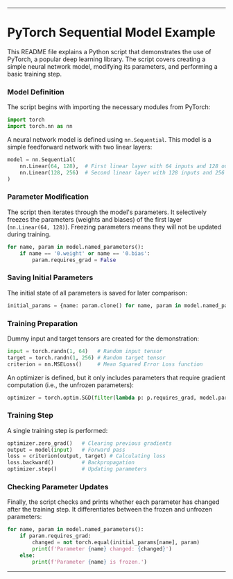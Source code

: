 ---

# PyTorch Sequential Model Example

This README file explains a Python script that demonstrates the use of PyTorch, a popular deep learning library. The script covers creating a simple neural network model, modifying its parameters, and performing a basic training step.

### Model Definition

The script begins with importing the necessary modules from PyTorch:

```python
import torch
import torch.nn as nn
```

A neural network model is defined using `nn.Sequential`. This model is a simple feedforward network with two linear layers:

```python
model = nn.Sequential(
    nn.Linear(64, 128),  # First linear layer with 64 inputs and 128 outputs
    nn.Linear(128, 256)  # Second linear layer with 128 inputs and 256 outputs
)
```

### Parameter Modification

The script then iterates through the model's parameters. It selectively freezes the parameters (weights and biases) of the first layer (`nn.Linear(64, 128)`). Freezing parameters means they will not be updated during training.

```python
for name, param in model.named_parameters():
    if name == '0.weight' or name == '0.bias':
        param.requires_grad = False
```

### Saving Initial Parameters

The initial state of all parameters is saved for later comparison:

```python
initial_params = {name: param.clone() for name, param in model.named_parameters()}
```

### Training Preparation

Dummy input and target tensors are created for the demonstration:

```python
input = torch.randn(1, 64)   # Random input tensor
target = torch.randn(1, 256) # Random target tensor
criterion = nn.MSELoss()     # Mean Squared Error Loss function
```

An optimizer is defined, but it only includes parameters that require gradient computation (i.e., the unfrozen parameters):

```python
optimizer = torch.optim.SGD(filter(lambda p: p.requires_grad, model.parameters()), lr=0.01)
```

### Training Step

A single training step is performed:

```python
optimizer.zero_grad()   # Clearing previous gradients
output = model(input)   # Forward pass
loss = criterion(output, target) # Calculating loss
loss.backward()         # Backpropagation
optimizer.step()        # Updating parameters
```

### Checking Parameter Updates

Finally, the script checks and prints whether each parameter has changed after the training step. It differentiates between the frozen and unfrozen parameters:

```python
for name, param in model.named_parameters():
    if param.requires_grad:
        changed = not torch.equal(initial_params[name], param)
        print(f'Parameter {name} changed: {changed}')
    else:
        print(f'Parameter {name} is frozen.')
```

---